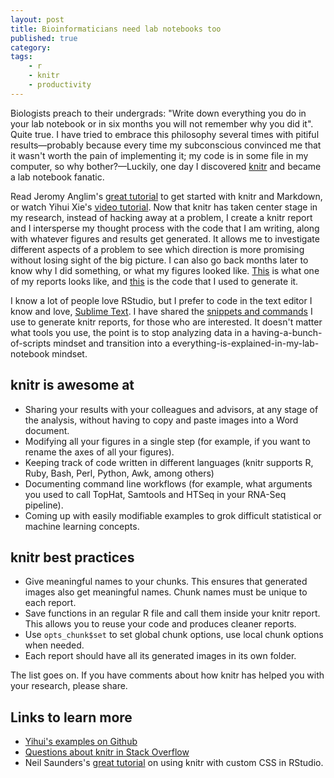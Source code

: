 ```yaml
---
layout: post
title: Bioinformaticians need lab notebooks too
published: true
category:
tags:
    - r
    - knitr
    - productivity
---
```


Biologists preach to their undergrads: "Write down everything you do in your lab notebook or in six months you will not remember why you did it". Quite true. I have tried to embrace this philosophy several times with pitiful results—probably because every time my subconscious convinced me that it wasn't worth the pain of implementing it; my code is in some file in my computer, so why bother?—Luckily, one day I discovered [knitr][] and became a lab notebook fanatic.

<!--excerpt-->

Read Jeromy Anglim's [great tutorial][jeromy_tutorial] to get started with knitr and Markdown, or watch Yihui Xie's [video tutorial][yihui_vid]. Now that knitr has taken center stage in my research, instead of hacking away at a problem, I create a knitr report and I intersperse my thought process with the code that I am writing, along with whatever figures and results get generated. It allows me to investigate different aspects of a problem to see which direction is more promising without losing sight of the big picture. I can also go back months later to know why I did something, or what my figures looked like. [This][live_sample_report] is what one of my reports looks like, and [this][code_sample_report] is the code that I used to generate it.

I know a lot of people love RStudio, but I prefer to code in the text editor I know and love, [Sublime Text][sublime]. I have shared the [snippets and commands][knitr_reports] I use to generate knitr reports, for those who are interested. It doesn't matter what tools you use, the point is to stop analyzing data in a having-a-bunch-of-scripts mindset and transition into a everything-is-explained-in-my-lab-notebook mindset.

## knitr is awesome at

* Sharing your results with your colleagues and advisors, at any stage of the analysis, without having to copy and paste images into a Word document.
* Modifying all your figures in a single step (for example, if you want to rename the axes of all your figures).
* Keeping track of code written in different languages (knitr supports R, Ruby, Bash, Perl, Python, Awk, among others)
* Documenting command line workflows (for example, what arguments you used to call TopHat, Samtools and HTSeq in your RNA-Seq pipeline).
* Coming up with easily modifiable examples to grok difficult statistical or machine learning concepts.

## knitr best practices
* Give meaningful names to your chunks. This ensures that generated images also get meaningful names. Chunk names must be unique to each report.
* Save functions in an regular R file and call them inside your knitr report. This allows you to reuse your code and produces cleaner reports.
* Use `opts_chunk$set` to set global chunk options, use local chunk options when needed.
* Each report should have all its generated images in its own folder.

The list goes on. If you have comments about how knitr has helped you with your research, please share.

## Links to learn more
* [Yihui's examples on Github][yihui_examples]
* [Questions about knitr in Stack Overflow][so_knitr]
* Neil Saunders's [great tutorial][css-in-rstudio] on using knitr with custom CSS in RStudio.

[knitr_reports]: https://github.com/nachocab/knitr_reports
[yihui_examples]: https://github.com/yihui/knitr-examples
[yihui_vid]: http://www.screenr.com/qcv8
[so_knitr]: http://stackoverflow.com/questions/tagged/knitr
[sublime]: http://www.sublimetext.com/
[knitr]: http://yihui.name/knitr/
[knitr_readme]: https://github.com/yihui/knitr#readme
[jeromy_tutorial]: http://jeromyanglim.blogspot.com.es/2012/05/getting-started-with-r-markdown-knitr.html
[live_sample_report]: http://htmlpreview.github.com/?https://github.com/nachocab/knitr_reports/blob/master/example_reports/sample_report.html
[code_sample_report]: https://github.com/nachocab/knitr_reports/blob/master/example_reports/sample_report.Rmd
[live_basic_usage]: http://htmlpreview.github.com/?https://github.com/nachocab/knitr_reports/blob/master/example_reports/basic_usage.html
[markdown]: http://daringfireball.net/projects/markdown/syntax
[css-in-rstudio]: https://nsaunders.wordpress.com/2012/08/27/custom-css-for-html-generated-using-rstudio/

